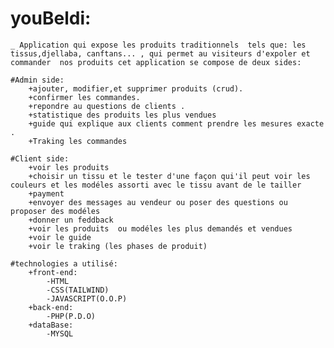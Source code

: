 # youBeldi:
		
	
	_ Application qui expose les produits traditionnels  tels que: les tissus,djellaba, canftans... , qui permet au visiteurs d'expoler et commander  nos produits cet application se compose de deux sides:

	#Admin side:
        +ajouter, modifier,et supprimer produits (crud).
        +confirmer les commandes.
        +repondre au questions de clients .
        +statistique des produits les plus vendues 
        +guide qui explique aux clients comment prendre les mesures exacte .
        +Traking les commandes

	#Client side:
        +voir les produits 
        +choisir un tissu et le tester d'une façon qui'il peut voir les couleurs et les modéles assorti avec le tissu avant de le tailler 
        +payment
        +envoyer des messages au vendeur ou poser des questions ou proposer des modéles
        +donner un feddback
        +voir les produits  ou modéles les plus demandés et vendues
        +voir le guide
        +voir le traking (les phases de produit)

	#technologies a utilisé:
        +front-end:
            -HTML
            -CSS(TAILWIND)
            -JAVASCRIPT(O.O.P)
        +back-end:
            -PHP(P.D.O)
        +dataBase:   
            -MYSQL
